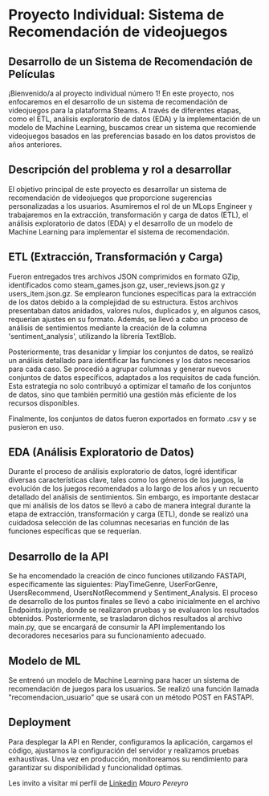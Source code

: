 # Proyecto Individual: Sistema de Recomendación de videojuegos

## Desarrollo de un Sistema de Recomendación de Películas
¡Bienvenido/a al proyecto individual número 1! En este proyecto, nos enfocaremos en el desarrollo de un sistema de recomendación de videojuegos para la plataforma Steams. A través de diferentes etapas, como el ETL, análisis exploratorio de datos (EDA) y la implementación de un modelo de Machine Learning, buscamos crear un sistema que recomiende videojuegos basados en las preferencias basado en los datos provistos de años anteriores.

## Descripción del problema y rol a desarrollar
El objetivo principal de este proyecto es desarrollar un sistema de recomendación de videojuegos que proporcione sugerencias personalizadas a los usuarios. Asumiremos el rol de un MLops Engineer y trabajaremos en la extracción, transformación y carga de datos (ETL), el análisis exploratorio de datos (EDA) y el desarrollo de un modelo de Machine Learning para implementar el sistema de recomendación.

## ETL (Extracción, Transformación y Carga)
Fueron entregados tres archivos JSON comprimidos en formato GZip, identificados como steam_games.json.gz, user_reviews.json.gz y users_item.json.gz. Se emplearon funciones específicas para la extracción de los datos debido a la complejidad de su estructura. Estos archivos presentaban datos anidados, valores nulos, duplicados y, en algunos casos, requerían ajustes en su formato. Además, se llevó a cabo un proceso de análisis de sentimientos mediante la creación de la columna 'sentiment_analysis', utilizando la librería TextBlob.

Posteriormente, tras desanidar y limpiar los conjuntos de datos, se realizó un análisis detallado para identificar las funciones y los datos necesarios para cada caso. Se procedió a agrupar columnas y generar nuevos conjuntos de datos específicos, adaptados a los requisitos de cada función. Esta estrategia no solo contribuyó a optimizar el tamaño de los conjuntos de datos, sino que también permitió una gestión más eficiente de los recursos disponibles.

Finalmente, los conjuntos de datos fueron exportados en formato .csv y se pusieron en uso.

## EDA (Análisis Exploratorio de Datos)
Durante el proceso de análisis exploratorio de datos, logré identificar diversas características clave, tales como los géneros de los juegos, la evolución de los juegos recomendados a lo largo de los años y un recuento detallado del análisis de sentimientos. Sin embargo, es importante destacar que mi análisis de los datos se llevó a cabo de manera integral durante la etapa de extracción, transformación y carga (ETL), donde se realizó una cuidadosa selección de las columnas necesarias en función de las funciones específicas que se requerían.

## Desarrollo de la API
Se ha encomendado la creación de cinco funciones utilizando FASTAPI, específicamente las siguientes: PlayTimeGenre, UserForGenre, UsersRecommend, UsersNotRecommend y Sentiment_Analysis. El proceso de desarrollo de los puntos finales se llevó a cabo inicialmente en el archivo Endpoints.ipynb, donde se realizaron pruebas y se evaluaron los resultados obtenidos. Posteriormente, se trasladaron dichos resultados al archivo main.py, que se encargará de consumir la API implementando los decoradores necesarios para su funcionamiento adecuado.

## Modelo de ML 
Se entrenó un modelo de Machine Learning para hacer un sistema de recomendación de juegos para los usuarios. Se realizó una función llamada "recomendacion_usuario" que se usará con un método POST en FASTAPI.

## Deployment
Para desplegar la API en Render, configuramos la aplicación, cargamos el código, ajustamos la configuración del servidor y realizamos pruebas exhaustivas. Una vez en producción, monitoreamos su rendimiento para garantizar su disponibilidad y funcionalidad óptimas.

Les invito a visitar mi perfil de [Linkedin](https://www.linkedin.com/in/mauro-pereyro/) 
*Mauro Pereyro*
